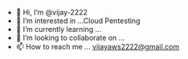 - 👋 Hi, I’m @vijay-2222
- 👀 I’m interested in ...Cloud Pentesting
- 🌱 I’m currently learning ... 
- 💞️ I’m looking to collaborate on ...
- 📫 How to reach me ... vijayaws2222@gmail.com

<!---
vijay-2222/vijay-2222 is a ✨ special ✨ repository because its `README.md` (this file) appears on your GitHub profile.
You can click the Preview link to take a look at your changes. test
--->
